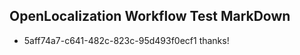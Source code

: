 ## OpenLocalization Workflow Test MarkDown
* 5aff74a7-c641-482c-823c-95d493f0ecf1 thanks!

<!--HONumber=Aug16_HO4-->


